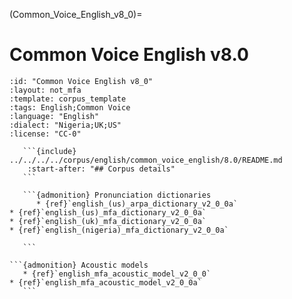 
(Common_Voice_English_v8_0)=
# Common Voice English v8.0

``````{corpus} Common Voice English v8.0
:id: "Common Voice English v8_0"
:layout: not_mfa
:template: corpus_template
:tags: English;Common Voice
:language: "English"
:dialect: "Nigeria;UK;US"
:license: "CC-0"

   ```{include} ../../../../corpus/english/common_voice_english/8.0/README.md
    :start-after: "## Corpus details"
   ```

   ```{admonition} Pronunciation dictionaries
      * {ref}`english_(us)_arpa_dictionary_v2_0_0a`
* {ref}`english_(us)_mfa_dictionary_v2_0_0a`
* {ref}`english_(uk)_mfa_dictionary_v2_0_0a`
* {ref}`english_(nigeria)_mfa_dictionary_v2_0_0a`

   ```

```{admonition} Acoustic models
   * {ref}`english_mfa_acoustic_model_v2_0_0`
* {ref}`english_mfa_acoustic_model_v2_0_0a`
   ```
``````

